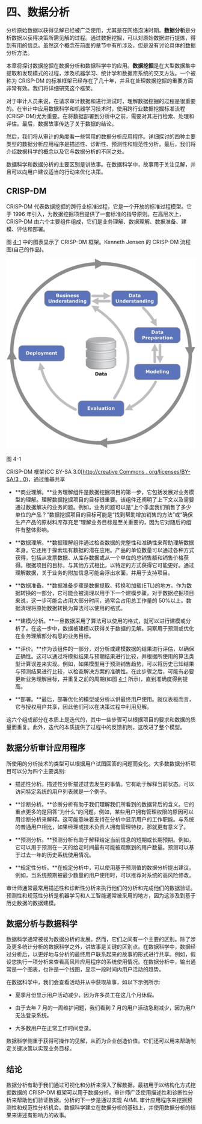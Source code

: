 # 四、数据分析

分析原始数据以获得见解已经被广泛使用，尤其是在网络泡沫时期。**数据分析**是分析数据以获得决策所需见解的过程。通过数据挖掘，可以对原始数据进行提炼，得到有用的信息。虽然这个概念在前面的章节中有所涉及，但是没有讨论具体的数据分析方法。

本章将探讨数据挖掘在数据分析和数据科学中的应用。**数据挖掘**是在大型数据集中提取和发现模式的过程，涉及机器学习、统计学和数据库系统的交叉方法。一个被称为 CRISP-DM 的标准框架已经存在了几十年，并且在处理数据挖掘的重要方面非常有效。我们将详细研究这个框架。

对于审计人员来说，在请求审计数据和进行测试时，理解数据挖掘的过程是很重要的。在审计中应用数据科学和机器学习技术时，使用跨行业数据挖掘标准流程(CRISP-DM)尤为重要。在将数据部署到分析中之前，需要对其进行检索、处理和评估。最后，数据故事传达了关于数据的结论。

然后，我们将从审计的角度看一些常用的数据分析应用程序。详细探讨的四种主要类型的数据分析应用程序是描述性、诊断性、预测性和规范性分析。最后，我们将介绍数据科学的概念以及它与数据分析的不同之处。

数据科学和数据分析的主要区别是讲故事。在数据科学中，故事用于关注见解，并且可以向用户建议适当的行动来优化决策。

## CRISP-DM

CRISP-DM 代表数据挖掘的跨行业标准过程，它是一个开放的标准过程模型。它于 1996 年引入，为数据挖掘项目提供了一套标准的指导原则。在高层次上，CRISP-DM 由六个主要组件组成，它们是业务理解、数据理解、数据准备、建模、评估和部署。

图 [4-1](#Fig1) 中的图表显示了 CRISP-DM 框架。Kenneth Jensen 的 CRISP-DM 流程图(自己的作品)。

![](img/513842_1_En_4_Fig1_HTML.png)

图 4-1

CRISP-DM 框架(CC BY-SA 3.0[[http://creative Commons . org/licenses/BY-SA/3 . 0](http://creativecommons.org/licenses/by-sa/3.0))，通过维基共享

*   **商业理解。**业务理解组件是数据挖掘项目的第一步，它包括发展对业务模型的理解。理解数据挖掘项目的目标很重要。该组件还阐明了上下文以及需要通过数据解决的业务问题。例如，业务问题可以是“上个季度我们销售了多少单位的产品？”数据挖掘项目的目标可能是“找到帮助增加销售的方法”或“确保生产产品的原材料库存充足”理解业务目标是至关重要的，因为它对随后的组件有整体影响。

*   **数据理解。**数据理解组件通过检查数据的完整性和准确性来帮助理解数据本身。它还用于探索现有数据的潜在应用。产品的单位数量可以通过各种方式获得，包括从发票数据、从库存数据或从一个单位的总销售额和销售价格获得。根据项目的目标，与其他方式相比，以特定的方式获得它可能更好。通过理解数据，关于业务的附加信息可能会浮出水面，并用于支持项目。

*   **数据准备。**数据准备步骤是数据提取、转换和加载(ETL)的地方。作为数据转换的一部分，它可能会被清理以用于下一个建模步骤。对于数据挖掘项目来说，这一步可能会占用大部分时间，通常会占用总工作量的 50%以上。数据清理将原始数据转换为算法可以使用的格式。

*   **建模/分析。**一旦数据采用了算法可以使用的格式，就可以进行建模或分析了。在这一步中，数据被建模以获得关于数据的见解。洞察用于预测或优化在业务理解部分构思的业务目标。

*   **评价。**作为该组件的一部分，对分析或建模数据的结果进行评估，以确保正确性。这可以通过将模拟结果与预期结果进行比较，并根据所使用的算法类型计算误差来实现。例如，如果模型用于预测销售趋势，可以将历史已知结果与预测结果进行比较，以检查解决方案的准确性。在此步骤之后，可能有必要更新业务理解目标，并重复之前的周期(如图 [4-1](#Fig1) 所示)，直到准确度得到提高。

*   **部署。**最后，部署优化的模型或分析以供最终用户使用。就仪表板而言，它与授权用户共享，因此他们可以在决策过程中利用见解。

这六个组成部分在本质上是迭代的，其中一些步骤可以根据项目的要求和数据的质量而重复。此外，迭代的本质提供了过程中的反馈机制，这改进了整个模型。

## 数据分析审计应用程序

所使用的分析技术的类型可以根据用户试图回答的问题而变化。大多数数据分析项目可以分为四个主要类别:

*   描述性分析。描述性分析描述过去发生的事情。它有助于解释当前状态。可以访问特定系统的用户列表就是一个例子。

*   **诊断分析。**诊断分析有助于我们理解我们所看到的数据背后的含义。它的重点更多的是回答“为什么”的问题。例如，某些用户拥有管理权限的原因可以用诊断分析来解释。这可能意味着支持在分析中显示用户的工作职能。与系统的普通用户相比，如果经理或技术负责人拥有管理特权，那就更有意义了。

*   **预测分析。**预测分析有助于解释给定当前信息的短期或长期预期。例如，它可以用于预测在一天的给定时间最有可能被观察到的用户数量。预测可以基于过去一年的历史系统使用情况。

*   **规定性分析。**在规定分析中，可以使用基于预测值的数据分析提出建议。例如，当系统预期被最少数量的用户使用时，可以推荐对系统的高风险修改。

审计师通常最常用描述性和诊断性分析来执行他们的分析和完成他们的数据验证。预测性和规范性分析是机器学习和人工智能通常被采用的地方，因为这涉及到基于历史数据的数据建模。

## 数据分析与数据科学

数据科学通常被视为数据分析的发展。然而，它们之间有一个主要的区别。除了涉及更多统计分析的数据科学之外，讲故事是关键的区别点。在数据科学中，数据经过分析后，以更好地与分析的最终用户联系起来的故事的形式进行共享。例如，假设您执行一项分析来查看高风险应用程序的系统使用情况。在数据分析中，输出通常是一个图表，也许是一个线图，显示一段时间内用户活动的趋势。

在数据科学中，我们会查看活动并从中获取故事，如以下示例所示:

*   夏季月份显示用户活动减少，因为许多员工在这几个月休假。

*   由于去年 7 月的一周维护问题，我们看到 7 月的用户活动急剧减少，因为用户无法登录系统。

*   大多数用户在正常工作时间登录。

数据科学侧重于获得可操作的见解，从而为企业创造价值。它们还可以用来帮助制定关键决策以实现业务目标。

## 结论

数据分析有助于我们通过可视化和分析来深入了解数据。最初用于以结构化方式挖掘数据的 CRISP-DM 框架可以用于数据分析。审计师广泛使用描述性和诊断性分析来帮助他们验证数据。分析的下一步是通过实现 AI/ML 审计应用程序来挖掘预测性和规范性分析机会。数据科学建立在数据分析的基础上，并使用数据分析的结果来讲述有影响力的故事。
